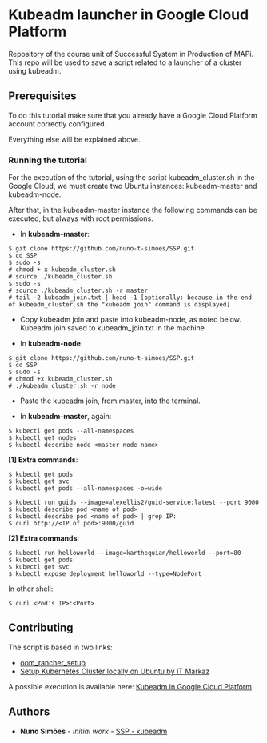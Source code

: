 # Kubeadm launcher in Google Cloud Platform 

Repository of the course unit of Successful System in Production of MAPi.
This repo will be used to save a script related to a launcher of a cluster using kubeadm.

## Prerequisites

To do this tutorial make sure that you already have a Google Cloud Platform account correctly configured.

Everything else will be explained above.

### Running the tutorial

For the execution of the tutorial, using the script kubeadm_cluster.sh in the Google Cloud, we must create two Ubuntu instances: kubeadm-master and kubeadm-node.

After that, in the kubeadm-master instance the following commands can be executed, but always with root permissions.

- In **kubeadm-master**:
```
$ git clone https://github.com/nuno-t-simoes/SSP.git
$ cd SSP
$ sudo -s
# chmod + x kubeadm_cluster.sh
# source ./kubeadm_cluster.sh
$ sudo -s
# source ./kubeadm_cluster.sh -r master
# tail -2 kubeadm_join.txt | head -1 [optionally: because in the end of kubeadm_cluster.sh the "kubeadm join" command is displayed]
```

- Copy kubeadm join and paste into kubeadm-node, as noted below. Kubeadm join saved to kubeadm_join.txt in the machine

- In **kubeadm-node**:
```
$ git clone https://github.com/nuno-t-simoes/SSP.git
$ cd SSP
$ sudo -s
# chmod +x kubeadm_cluster.sh
# ./kubeadm_cluster.sh -r node
```

- Paste the kubeadm join, from master, into the terminal.

- In **kubeadm-master**, again:
```
$ kubectl get pods --all-namespaces
$ kubectl get nodes
$ kubectl describe node <master node name>
```

**[1] Extra commands**:
```
$ kubectl get pods
$ kubectl get svc
$ kubectl get pods --all-namespaces -o=wide
	
$ kubectl run guids --image=alexellis2/guid-service:latest --port 9000
$ kubectl describe pod <name of pod>
$ kubectl describe pod <name of pod> | grep IP:
$ curl http://<IP of pod>:9000/guid
```

**[2] Extra commands**:
```
$ kubectl run helloworld --image=karthequian/helloworld --port=80
$ kubectl get pods
$ kubectl get svc
$ kubectl expose deployment helloworld --type=NodePort
```

In other shell:
```
$ curl <Pod’s IP>:<Port>
```

## Contributing

The script is based in two links:
- [oom_rancher_setup](https://github.com/onap/logging-analytics/blob/master/deploy/rancher/oom_rancher_setup.sh)
- [Setup Kubernetes Cluster locally on Ubuntu by IT Markaz](https://www.youtube.com/watch?v=6ZRphF0wGAM)

A possible execution is available here: [Kubeadm in Google Cloud Platform](https://youtu.be/dDRNWxHsi8Y)


## Authors

* **Nuno Simões** - *Initial work* - [SSP - kubeadm](https://github.com/nuno-t-simoes/SSP.git)

